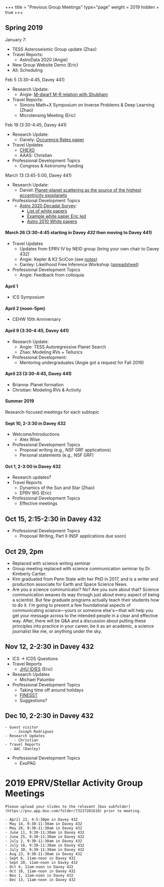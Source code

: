 +++
title = "Previous Group Meetings"
type="page"
weight = 2019
hidden = true
+++

## Spring 2019

January 7:

   + TESS Asteroseismic Group update (Zhao)
   + Travel Reports:
      - AstroData 2020 (Angie)
   + New Group Website Demo (Eric)
   + All:  Scheduling

Feb 5 (3:30-4:45, Davey 441)

   + Research Update:
      - Angie: [M-dwarf M-R relation with Shubham](https://arxiv.org/abs/1903.00042)
   + Travel Reports:
      - Simons Math+X Symposium on Inverse Problems & Deep Learning (Zhao)
      - Microlensing Meeting (Eric)

Feb 19 (3:30-4:45,  Davey 441)

   + Research Update:
      - Danely: [Occurence Rates paper](https://arxiv.org/abs/1902.01417)
   + Travel Updates
      - [CHEXO](http://chexo.org/)
      - AAAS: Christian
   + Professional Development Topics
      - Congress & Astronomy funding

March 13 (3:45-5:00, Davey 441)

- Research Update:
   - Daniel:  [Planet-planet scattering as the source of the highest eccentricity exoplanets](https://arxiv.org/abs/1903.02564)
- Professional Development Topics
   - [Astro 2020 Decadal Survey](http://sites.nationalacademies.org/SSB/CurrentProjects/SSB_185159#community_input):
       - [List of white papers](https://data.surveygizmo.com/reportsview/?key=623127-8873173-ca931dd9d8f235b18a2ca979abc3ff0d&realtime=true)
       - [Example white paper Eric led](http://surveygizmoresponseuploads.s3.amazonaws.com/fileuploads/623127/4458621/54-358541935dc2dcd55feeec07a46c87ea_FordEricB1.pdf)
       - [Astro 2010 White papers](http://sites.nationalacademies.org/BPA/BPA_050603)

#### March 26 (3:30-4:45 starting in Davey *432* then moving to Davey 441)

- Travel Updates
   - Updates from EPRV IV by NEID group (bring your own chair to Davey 432)
   - Angie: Kepler & K2 SciCon (see [notes](meetings/keplerk2_201903))
   - Danley: Likelihood Free Inference Workshop ([spreadsheet](https://nam01.safelinks.protection.outlook.com/?url=https%3A%2F%2Fdocs.google.com%2Fspreadsheets%2Fd%2F1nF2s-SpI8Rw1567nZVWaP5I9Cf0uARsY37ZmqkD0XAM%2Fedit%3Fusp%3Dsharing&data=02%7C01%7Cebf11%40psu.edu%7C181b216c7b5647b6a67208d6b22e7d7a%7C7cf48d453ddb4389a9c1c115526eb52e%7C0%7C0%7C636892310086465067&sdata=6jdEbnFCyQCTv4hVHoTcw5mG2XGoIV72uVuZPH387mo%3D&reserved=0))
- Professional Development Topics
   - Angie: Feedback from colloquia


#### April 1

+ ICS Symposium

#### April 2 (noon-5pm)

+ CEHW 10th Anniversary

#### April 9 (3:30-4:45, Davey 441)

+ Research Update:
   - Angie: TESS Autoregressive Planet Search
   - Zhao:  Modeling RVs + Tellurics
+ Professional Development:
   - Mentoring undergraduates (Angie got a request for Fall 2019)

#### April 23 (3:30-4:45, Davey 441)
   - Brianna: Planet formation
   - Christian:  Modeling RVs & Activity

#### Summer 2019
Research-focused meetings for each subtopic

#### Sept 10, 2-3:30 in Davey 432
- Welcome/Introductions
	- Alex Wise
- Professional Development Topics
	- Proposal writing (e.g., NSF GRF applications)
	- Personal statements (e.g., NSF GRF)

#### Oct 1, 2-3:00 in Davey 432
- Research updates?
- Travel Reports
   - Dynamics of the Sun and Star (Zhao)
   - EPRV WG (Eric)
- Professional Development Topics
   - Effective meetings

## Oct 15, 2:15-2:30 in Davey 432
- Professional Development Topics
   - Proposal Writing, Part II (NSF applications due soon)

## Oct 29, 2pm
 - Replaced with science writing seminar
 - Group meeting replaced with science communication seminar by Dr. Kimberly Cartier.
 - Kim graduated from Penn State with her PhD in 2017, and is a writer and production associate for Earth and Space Science News.
 - Are you a science communicator? No? Are you sure about that? Science communication weaves its way through just about every aspect of being a scientist. But few graduate programs actually teach their students how to do it. I'm going to present a few foundational aspects of communicating science—yours or someone else's—that will help you get your message across to the intended people in a clear and effective way. After, there will be Q&A and a discussion about putting these principles into practice in your career, be it as an academic, a science journalist like me, or anything under the sky.

## Nov 12, 2-2:30 in Davey 432
- ICS -> ICDS Questions
- Travel Reports
  - [JHU IDIES](http://idies.jhu.edu/) (Eric)
- Research Updates
  - Michael Palumbo
- Professional Development Topics
	- Taking time off around holidays  
  - [FINESST](https://nspires.nasaprs.com/external/solicitations/summary.do?solId=%7BE16CD59F-29DD-06C0-8971-CE1A9C252FD4%7D&path=&method=init)
  - Suggestions?

## Dec 10, 2-2:30 in Davey 432
	- Guest visitor
	 	- Joseph Rodriguez
	- Research Updates
	 	- Christian
	- Travel Reports
	  - AAC (Danley)
- Professional Development Topics
	- ExoPAG

# 2019 EPRV/Stellar Activity Group Meetings
	Please upload your slides to the relevant [box subfolder](https://psu.app.box.com/folder/73137281610) prior to meeting.

	- April 22, 4-5:30pm in Davey 432
	- May 14, 9:30-11:30am in Davey 432
	- May 28, 9:30-11:30am in Davey 432
	- June 11, 9:30-11:30am in Davey 432
	- June 25, 9:30-11:30am in Davey 432
	- July 2, 9:30-11:30am in Davey 432
	- July 16, 9:30-11:30am in Davey 432
	- July 30, 9:30-11:30am in Davey 432
	- Aug 13, 9:30-11:30am in Davey 432
	- Sept 6, 11am-noon in Davey 432
	- Sept 20, 11am-noon in Davey 432
	- Oct 4, 11am-noon in Davey 432
	- Oct 18, 11am-noon in Davey 432
	- Nov 1, 11am-noon in Davey 432
	- Dec 13, 11am-noon in Davey 432
